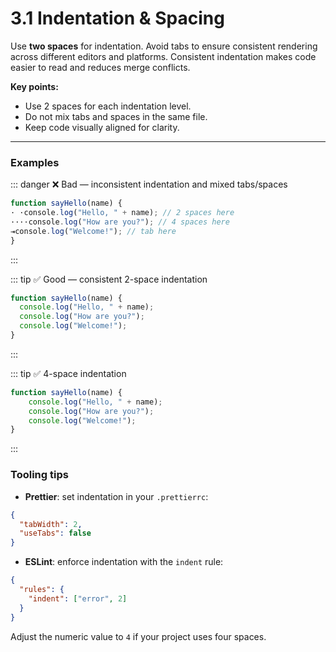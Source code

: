 # 3.1 Indentation & Spacing

Use **two spaces** for indentation. Avoid tabs to ensure consistent rendering across different editors and platforms.
Consistent indentation makes code easier to read and reduces merge conflicts.

**Key points:**
- Use 2 spaces for each indentation level.
- Do not mix tabs and spaces in the same file.
- Keep code visually aligned for clarity.

---

### Examples

::: danger ❌ Bad — inconsistent indentation and mixed tabs/spaces
```javascript
function sayHello(name) {
· ·console.log("Hello, " + name); // 2 spaces here
····console.log("How are you?"); // 4 spaces here
⇥console.log("Welcome!"); // tab here
}
```
:::

::: tip ✅ Good — consistent 2-space indentation
```javascript
function sayHello(name) {
  console.log("Hello, " + name);
  console.log("How are you?");
  console.log("Welcome!");
}
```
:::

::: tip ✅ 4-space indentation
```javascript
function sayHello(name) {
    console.log("Hello, " + name);
    console.log("How are you?");
    console.log("Welcome!");
}
```
:::

### Tooling tips

- **Prettier**: set indentation in your `.prettierrc`:

```json
{
  "tabWidth": 2,
  "useTabs": false
}
```

- **ESLint**: enforce indentation with the `indent` rule:

```json
{
  "rules": {
    "indent": ["error", 2]
  }
}
```

Adjust the numeric value to `4` if your project uses four spaces.

